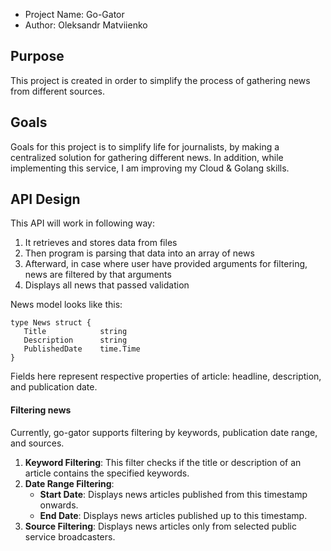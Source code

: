 - Project Name: Go-Gator
- Author: Oleksandr Matviienko

## Purpose

This project is created in order to simplify the process of gathering news from different sources.

## Goals 

Goals for this project is to simplify life for journalists, by making a centralized 
solution for gathering different news.
In addition, while implementing this service, I am improving my Cloud & Golang skills.

## API Design

This API will work in following way:
1. It retrieves and stores data from files
2. Then program is parsing that data into an array of news
3. Afterward, in case where user have provided arguments for filtering, news are filtered by that arguments
4. Displays all news that passed validation

News model looks like this:

```
type News struct {
   Title            string
   Description      string
   PublishedDate    time.Time  
}
```
Fields here represent respective properties of article: headline, description, and publication date.

#### Filtering news
Currently, go-gator supports filtering by keywords, publication date range, and sources.

1. **Keyword Filtering**: This filter checks if the title or description of an article contains the specified keywords.
2. **Date Range Filtering**:
    - **Start Date**: Displays news articles published from this timestamp onwards.
    - **End Date**: Displays news articles published up to this timestamp.
3. **Source Filtering**: Displays news articles only from selected public service broadcasters.
